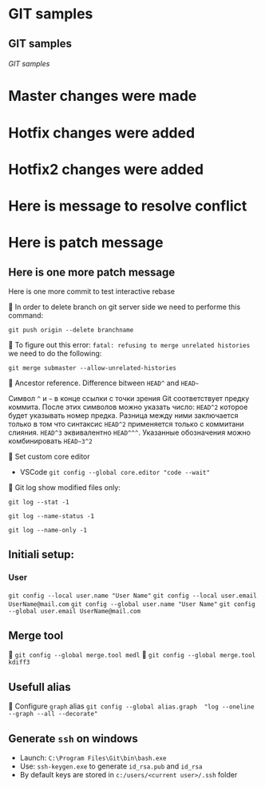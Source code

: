 # GIT samples 
## GIT samples 
###### GIT samples 

# Master changes were made
# Hotfix changes were added
# Hotfix2 changes were added
# Here is message to resolve conflict
# Here is patch message
## Here is one more patch message
Here is one more commit to test interactive rebase


:seedling: In order to delete branch on git server side we need to performe this command:
```
git push origin --delete branchname
```

:seedling: To figure out this error: `fatal: refusing to merge unrelated histories` we need to do the following:
```
git merge submaster --allow-unrelated-histories
```

:seedling: Ancestor reference. Difference bitween `HEAD^` and `HEAD~`

Символ `^` и `~` в конце ссылки с точки зрения Git соответствует предку коммита. После этих символов можно указать число: `HEAD^2` которое будет указывать номер предка. Разница между ними заключается только в том что синтаксис `HEAD^2` применяется только с коммитани слияния.
`HEAD^3` эквивалентно `HEAD^^^`. Указанные обозначения можно комбинировать `HEAD~3^2`

:seedling: Set custom core editor

- VSCode `git config --global core.editor "code --wait"`

:seedling: Git log show modified files only:

```git log --stat -1```

```git log --name-status -1```

```git log --name-only -1```

## Initiali setup:

### User

`git config --local user.name "User Name"`
`git config --local user.email UserName@mail.com`
`git config --global user.name "User Name"`
`git config --global user.email UserName@mail.com`

## Merge tool
:seedling: `git config --global merge.tool medl`
:seedling: `git config --global merge.tool kdiff3`

## Usefull alias

:seedling: Configure `graph` alias
```git config --global alias.graph  "log --oneline --graph --all --decorate"```

## Generate `ssh` on windows

- Launch: `C:\Program Files\Git\bin\bash.exe`
- Use: `ssh-keygen.exe` to generate `id_rsa.pub` and `id_rsa`
- By default keys are stored in `c:/users/<current user>/.ssh` folder




